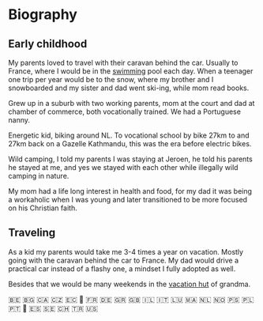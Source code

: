 
# Biography

## Early childhood

My parents loved to travel with their caravan behind the car.
Usually to France, where I would be in the
[swimming](https://github.com/svlentink/resume/blob/master/content/education/other/1998_swim-a.yml) pool each day.
When a teenager one trip per year would be to the snow, where my brother and I snowboarded and my sister and dad went ski-ing, while mom read books.

Grew up in a suburb with two working parents, mom at the court and dad at chamber of commerce, both vocationally trained.
We had a Portuguese nanny.


Energetic kid, biking around NL.
To vocational school by bike 27km to and 27km back on a Gazelle Kathmandu, this was the era before electric bikes.

Wild camping, I told my parents I was staying at Jeroen, he told his parents he stayed at me, and yes we stayed with each other while illegally wild camping in nature.

My mom had a life long interest in health and food, for my dad it was being a workaholic when I was young and later transitioned to be more focused on his Christian faith.


## Traveling

As a kid my parents would take me 3-4 times a year on vacation.
Mostly going with the caravan behind the car to France.
My dad would drive a practical car instead of a flashy one,
a mindset I fully adopted as well.

Besides that we would be many weekends in the
[vacation hut](geo:52.142643,6.032389?q=52.142643,6.032389(Bosgraaf))
of grandma.

<!-- https://emojiguide.org/flags -->
<!-- Belgium -->&#127463;&#127466;
<!-- Bulgaria -->&#127463;&#127468;
<!-- Canada -->&#127464;&#127462;
<!-- Czechia -->&#127464;&#127487;
<!-- Ecuador -->&#127466;&#127464;
<!-- England -->&#127988;&#917607;&#917602;&#917605;&#917614;&#917607;&#917631;
<!-- France -->&#127467;&#127479;
<!-- Germany -->&#127465;&#127466;
<!-- Greece -->&#127468;&#127479;
<!-- Great Britain -->&#127468;&#127463;
<!-- Israel -->&#127470;&#127473;
<!-- Italy -->&#127470;&#127481;
<!-- Luxembourg -->&#127473;&#127482;
<!-- Morocco -->&#127474;&#127462;
<!-- Netherlands -->&#127475;&#127473;
<!-- Norway -->&#127475;&#127476;
<!-- Palestine -->&#127477;&#127480;
<!-- Poland -->&#127477;&#127473;
<!-- Portugal -->&#127477;&#127481;
<!-- Scotland -->&#127988;&#917607;&#917602;&#917619;&#917603;&#917620;&#917631;
<!-- Spain -->&#127466;&#127480;
<!-- Sweden -->&#127480;&#127466;
<!-- Switzerland -->&#127464;&#127469;
<!-- Turkey -->&#127481;&#127479;
<!-- United States -->&#127482;&#127480;


